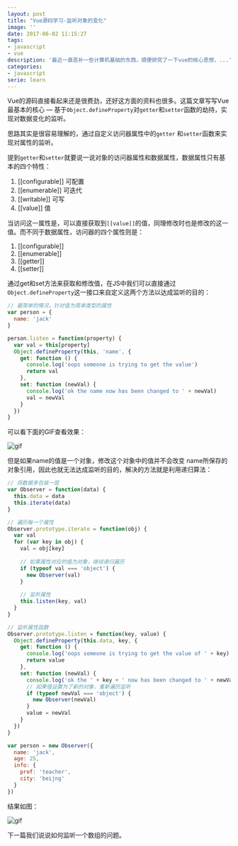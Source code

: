 ```yaml
---
layout: post
title: "Vue源码学习-监听对象的变化"
image: ''
date: 2017-06-02 11:15:27
tags:
- javascript
- vue 
description: '最近一直恶补一些计算机基础的东西，顺便研究了一下vue的核心思想，...'
categories:
- javascript
serie: learn
---
```


Vue的源码直接看起来还是很费劲，还好这方面的资料也很多。这篇文章写写Vue最基本的核心 — 基于`Object.defineProperty`对`getter`和`setter`函数的劫持，实现对数据变化的监听。

思路其实是很容易理解的，通过自定义访问器属性中的`getter` 和`setter`函数来实现对属性的监听。

提到`getter`和`setter`就要说一说对象的访问器属性和数据属性，数据属性只有基本的四个特性：

1. [[configurable]] 可配置
2. [[enumerable]] 可迭代
3. [[writable]] 可写
4. [[value]] 值

当访问这一属性是，可以直接获取到`[[value]]`的值，同理修改时也是修改的这一值。而不同于数据属性，访问器的四个属性则是：

1. [[configurable]]
2. [[enumerable]]
3. [[getter]]
4. [[setter]]

通过get和set方法来获取和修改值，在JS中我们可以直接通过`Object.defineProperty`这一接口来自定义这两个方法以达成监听的目的：

```javascript
// 最简单的情况，针对值为简单类型的属性
var person = {
  name: 'jack'
}

person.listen = function(property) {
  var val = this[property]
  Object.defineProperty(this, 'name', {
    get: function () {
      console.log('oops someone is trying to get the value')
      return val
    },
    set: function (newVal) {
      console.log('ok the name now has been changed to ' + newVal)
      val = newVal
    }
  })
}
```

可以看下面的GIF查看效果：

![gif]({{site.url}}/assets/images/2017-06-03-Vue源码学习-监听对象和数组的变化/1.gif)

但是如果name的值是一个对象，修改这个对象中的值并不会改变 name所保存的对象引用，因此也就无法达成监听的目的，解决的方法就是利用递归算法：

```javascript
// 将数据多包装一层
var Observer = function(data) {
  this.data = data
  this.iterate(data)
}

// 遍历每一个属性
Observer.prototype.iterate = function(obj) {
  var val
  for (var key in obj) {
    val = obj[key]
	
    // 如果属性对应的值为对象，继续递归遍历
    if (typeof val === 'object') {
      new Observer(val)
    }
	
    // 监听属性
    this.listen(key, val)
  }
}

// 监听属性函数
Observer.prototype.listen = function(key, value) {
  Object.defineProperty(this.data, key, {
    get: function () {
      console.log('oops someone is trying to get the value of ' + key)
      return value
    },
    set: function (newVal) {
      console.log('ok the ' + key + ' now has been changed to ' + newVal)
      // 如果值设置为了新的对象，重新遍历监听
      if (typeof newVal === 'object') {
        new Observer(newVal)
      }
      value = newVal
    }
  })
}

var person = new Observer({
  name: 'jack',
  age: 25,
  info: {
    prof: 'teacher',
    city: 'beijng'
  }
})
```

结果如图：

![gif]({{site.url}}/assets/images/2017-06-03-Vue源码学习-监听对象和数组的变化/2.gif)

下一篇我们说说如何监听一个数组的问题。